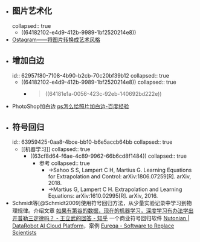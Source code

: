 - ## 图片艺术化
  collapsed:: true
	- ((64182102-e4d9-412b-9989-1bf2520214e8))
- [Ostagram——将图片转换成艺术风格](https://www.uisdc.com/best-image-editor-ostagram)
- ## 增加白边
  id:: 62957f80-7108-4b90-b2cb-70c20bf39b12
  collapsed:: true
	- ((64182102-e4d9-412b-9989-1bf2520214e8))
	  collapsed:: true
		- > ((64181e1a-0056-423c-92eb-140692bd222e))
- PhotoShop加白边 [ps怎么给照片加白边-百度经验](https://jingyan.baidu.com/article/4f34706ecf7364a286b56d04.html)
- ## 符号回归
  id:: 63959425-0aa8-4bce-bb10-b6e5accb64bb
  collapsed:: true
	- [[机器学习]]
	  collapsed:: true
		- ((63cf8d64-f6ae-4c89-9962-66b6cd8f1484))
		  collapsed:: true
			- 参考
			  collapsed:: true
				- ->Sahoo S S, Lampert C H, Martius G. Learning Equations for Extrapolation and Control: arXiv:1806.07259[R]. arXiv, 2018.
				- ->Martius G, Lampert C H. Extrapolation and Learning Equations: arXiv:1610.02995[R]. arXiv, 2016.
- Schmidt等[@Schmidt2009]使用符号回归方法，从少量实验记录中学习到物理规律。介绍文章 [如果有第谷的数据，现在的机器学习，深度学习有办法学出开普勒三定律吗？ - 王立武的回答 - 知乎](https://www.zhihu.com/question/54349241/answer/149438152)
  一个商业符号回归软件 [Nutonian | DataRobot AI Cloud Platform](https://www.datarobot.com/nutonian/?redirect_source=nutonian.com)，案例 [Eureqa - Software to Replace Scientists](https://singularityhub.com/2009/12/17/eureqa-software-to-replace-scientists/)